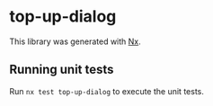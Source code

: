 # top-up-dialog

This library was generated with [Nx](https://nx.dev).

## Running unit tests

Run `nx test top-up-dialog` to execute the unit tests.
